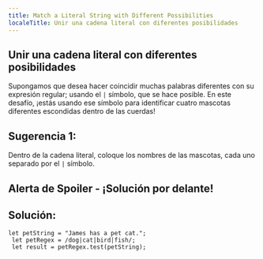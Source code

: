 ```yaml
---
title: Match a Literal String with Different Possibilities
localeTitle: Unir una cadena literal con diferentes posibilidades
---
```

## Unir una cadena literal con diferentes posibilidades

Supongamos que desea hacer coincidir muchas palabras diferentes con su expresión regular; usando el `|` símbolo, que se hace posible. En este desafío, ¡estás usando ese símbolo para identificar cuatro mascotas diferentes escondidas dentro de las cuerdas!

## Sugerencia 1:

Dentro de la cadena literal, coloque los nombres de las mascotas, cada uno separado por el `|` símbolo.

## Alerta de Spoiler - ¡Solución por delante!

## Solución:

```javascriot
let petString = "James has a pet cat."; 
 let petRegex = /dog|cat|bird|fish/; 
 let result = petRegex.test(petString); 

```